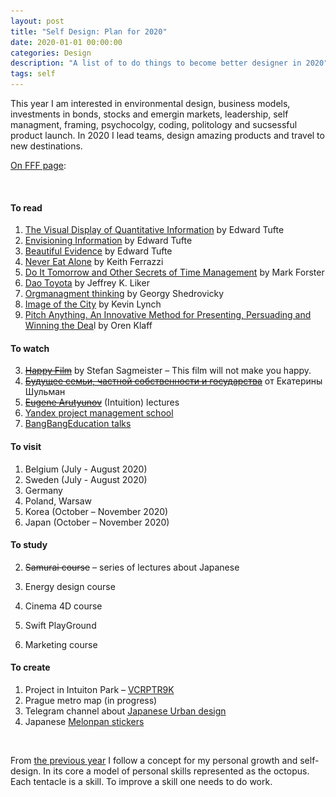 ```yaml
---
layout: post
title: "Self Design: Plan for 2020"
date: 2020-01-01 00:00:00
categories: Design
description: "A list of to do things to become better designer in 2020"
tags: self
---
```


This year I am interested in environmental design, business models, investments in bonds, stocks and emergin markets, leadership, self managment, framing, psychocolgy, coding, politology and sucsessful product launch. In 2020 I lead teams, design amazing products and travel to new destinations.

[On FFF page](https://fff.works/octopus/sMDZj2e):

<img src="/assets/images/lazy.png" alt="Progress 2020" data-echo="/blog_img/posts/octopus.png">

#### To read

1. [The Visual Display of Quantitative Information](https://www.edwardtufte.com/tufte/books_vdqi) by Edward Tufte
2. [Envisioning Information](https://www.edwardtufte.com/tufte/books_ei) by Edward Tufte
3. [Beautiful Evidence](https://www.edwardtufte.com/tufte/books_be) by Edward Tufte
5. [Never Eat Alone](https://www.amazon.com/Never-Eat-Alone-Expanded-Updated/dp/0385346654) by Keith Ferrazzi
6. [Do It Tomorrow and Other Secrets of Time Management](https://www.amazon.com/Tomorrow-Other-Secrets-Time-Management/dp/0340909129/?ref=ldwg03-20) by Mark Forster
8. [Dao Toyota](https://www.amazon.com/gp/product/0071392319/ref=x_gr_w_bb?ie=UTF8&tag=x_gr_w_bb-20&linkCode=as2&camp=1789&creative=9325&creativeASIN=0071392319&SubscriptionId=1MGPYB6YW3HWK55XCGG2) by Jeffrey K. Liker
9. [Orgmanagment thinking](https://www.artlebedev.ru/izdal/orgupravlencheskoe-myshlenie/) by Georgy Shedrovicky
8. [Image of the City](https://www.amazon.com/Image-Harvard-Mit-Joint-Center-Studies/dp/0262620014) by Kevin Lynch
9. [Pitch Anything. An Innovative Method for Presenting, Persuading and Winning the Dea](https://www.amazon.com/Pitch-Anything-Innovative-Presenting-Persuading/dp/0071752854)l by Oren Klaff

#### To watch

3. [~~Happy Film~~](https://vimeo.com/ondemand/thehappyfilm) by Stefan Sagmeister – This film will not make you happy. 
4. [~~Будущее семьи, частной собственности и государства~~](https://www.youtube.com/watch?v=n13hg-zFeyA) от Екатерины Шульман
3. [~~Eugene Arutyunov~~](https://intuition.team/?filter=arutyunov) (Intuition) lectures
4. [Yandex project management school](https://www.youtube.com/channel/UCQmAuu6V3kSzdIfrszr5iKg)
5. [BangBangEducation talks](https://point.bangbangeducation.ru/talks)

#### To visit

1. Belgium (July - August 2020)
3. Sweden (July - August 2020)
5. Germany 
4. Poland, Warsaw
5. Korea (October – November 2020)
6. Japan (October – November 2020)

#### To study

2. ~~Samurai course~~ – series of lectures about Japanese

2. Energy design course

3. Cinema 4D course

4. Swift PlayGround

5. Marketing course

    

#### To create

1. Project in Intuiton Park – [VCRPTR9K](https://intuition.team/park/VCRPTR9K)
3. Prague metro map (in progress)
4. Telegram channel about [Japanese Urban design](https://t.me/japancitydesign)
5. Japanese [Melonpan stickers](/projects/japan-talks.html)

<br>

From [the previous year](/design/2019/01/14/plan-2019.html) I follow a concept for my personal growth and self-design. In its core a model of personal skills represented as the octopus. Each tentacle is a skill. To improve a skill one needs to do work.